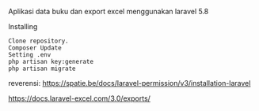 Aplikasi data buku dan export excel menggunakan laravel 5.8

Installing

    Clone repository.
    Composer Update
    Setting .env
    php artisan key:generate
    php artisan migrate


reverensi:
https://spatie.be/docs/laravel-permission/v3/installation-laravel

https://docs.laravel-excel.com/3.0/exports/
